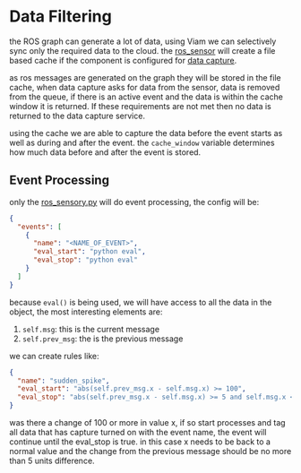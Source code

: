 # Data Filtering

the ROS graph can generate a lot of data, using Viam we can selectively sync only the required data to the cloud.
the [ros_sensor](../components/ros_sensor.py) will create a file based cache if the component is configured for 
[data capture](https://docs.viam.com/data/capture/).

as ros messages are generated on the graph they will be stored in the file cache, when data capture asks for data 
from the sensor, data is removed from the queue, if there is an active event and the data is within the cache window
it is returned. If these requirements are not met then no data is returned to the data capture service.

using the cache we are able to capture the data before the event starts as well as during and after the event. the
`cache_window` variable determines how much data before and after the event is stored.

## Event Processing

only the [ros_sensory.py](../components/ros_sensor.py) will do event processing, the config will be:

```json
{
  "events": [
    {
      "name": "<NAME_OF_EVENT>",
      "eval_start": "python eval",
      "eval_stop": "python eval"
    }
  ]
}
```
because `eval()` is being used, we will have access to all the data in the object, the most interesting elements are:
1. `self.msg`: this is the current message
2. `self.prev_msg`: the is the previous message

we can create rules like:

```json
{
  "name": "sudden_spike",
  "eval_start": "abs(self.prev_msg.x - self.msg.x) >= 100",
  "eval_stop": "abs(self.prev_msg.x - self.msg.x) >= 5 and self.msg.x <= 20"
}
```
was there a change of 100 or more in value x, if so start processes and tag all data that has capture turned on with 
the event name, the event will continue until the eval_stop is true. in this case x needs to be back to a normal value
and the change from the previous message should be no more than 5 units difference.
